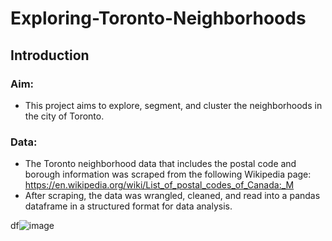 # Exploring-Toronto-Neighborhoods

## Introduction
### Aim:
- This project aims to explore, segment, and cluster the neighborhoods in the city of Toronto.

### Data:
- The Toronto neighborhood data that includes the postal code and borough information was scraped from the following Wikipedia page: https://en.wikipedia.org/wiki/List_of_postal_codes_of_Canada:_M
- After scraping, the data was wrangled, cleaned, and read into a pandas dataframe in a structured format for data analysis.

df![image](https://user-images.githubusercontent.com/61001333/111861364-06aa0100-8991-11eb-92c2-51dd77c6e589.png)

